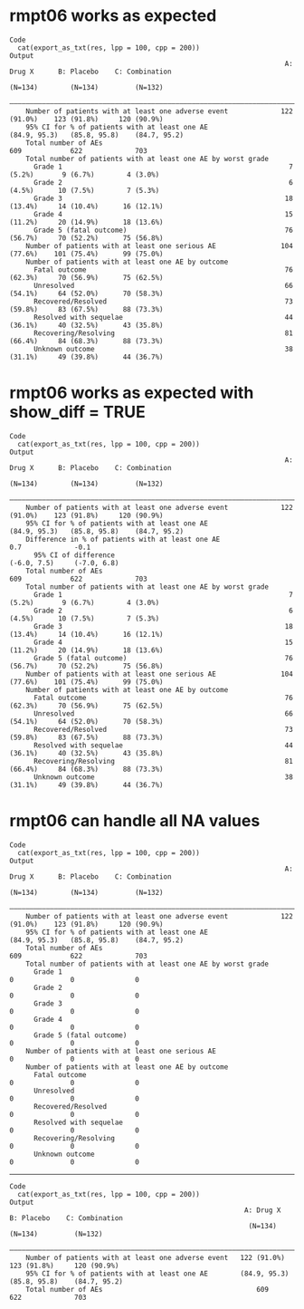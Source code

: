 # rmpt06 works as expected

    Code
      cat(export_as_txt(res, lpp = 100, cpp = 200))
    Output
                                                                        A: Drug X      B: Placebo    C: Combination
                                                                         (N=134)        (N=134)         (N=132)    
        ———————————————————————————————————————————————————————————————————————————————————————————————————————————
        Number of patients with at least one adverse event             122 (91.0%)    123 (91.8%)     120 (90.9%)  
        95% CI for % of patients with at least one AE                  (84.9, 95.3)   (85.8, 95.8)    (84.7, 95.2) 
        Total number of AEs                                                609            622             703      
        Total number of patients with at least one AE by worst grade                                               
          Grade 1                                                        7 (5.2%)       9 (6.7%)        4 (3.0%)   
          Grade 2                                                        6 (4.5%)      10 (7.5%)        7 (5.3%)   
          Grade 3                                                       18 (13.4%)     14 (10.4%)      16 (12.1%)  
          Grade 4                                                       15 (11.2%)     20 (14.9%)      18 (13.6%)  
          Grade 5 (fatal outcome)                                       76 (56.7%)     70 (52.2%)      75 (56.8%)  
        Number of patients with at least one serious AE                104 (77.6%)    101 (75.4%)      99 (75.0%)  
        Number of patients with at least one AE by outcome                                                         
          Fatal outcome                                                 76 (62.3%)     70 (56.9%)      75 (62.5%)  
          Unresolved                                                    66 (54.1%)     64 (52.0%)      70 (58.3%)  
          Recovered/Resolved                                            73 (59.8%)     83 (67.5%)      88 (73.3%)  
          Resolved with sequelae                                        44 (36.1%)     40 (32.5%)      43 (35.8%)  
          Recovering/Resolving                                          81 (66.4%)     84 (68.3%)      88 (73.3%)  
          Unknown outcome                                               38 (31.1%)     49 (39.8%)      44 (36.7%)  

# rmpt06 works as expected with show_diff = TRUE

    Code
      cat(export_as_txt(res, lpp = 100, cpp = 200))
    Output
                                                                        A: Drug X      B: Placebo    C: Combination
                                                                         (N=134)        (N=134)         (N=132)    
        ———————————————————————————————————————————————————————————————————————————————————————————————————————————
        Number of patients with at least one adverse event             122 (91.0%)    123 (91.8%)     120 (90.9%)  
        95% CI for % of patients with at least one AE                  (84.9, 95.3)   (85.8, 95.8)    (84.7, 95.2) 
        Difference in % of patients with at least one AE                                  0.7             -0.1     
          95% CI of difference                                                        (-6.0, 7.5)     (-7.0, 6.8)  
        Total number of AEs                                                609            622             703      
        Total number of patients with at least one AE by worst grade                                               
          Grade 1                                                        7 (5.2%)       9 (6.7%)        4 (3.0%)   
          Grade 2                                                        6 (4.5%)      10 (7.5%)        7 (5.3%)   
          Grade 3                                                       18 (13.4%)     14 (10.4%)      16 (12.1%)  
          Grade 4                                                       15 (11.2%)     20 (14.9%)      18 (13.6%)  
          Grade 5 (fatal outcome)                                       76 (56.7%)     70 (52.2%)      75 (56.8%)  
        Number of patients with at least one serious AE                104 (77.6%)    101 (75.4%)      99 (75.0%)  
        Number of patients with at least one AE by outcome                                                         
          Fatal outcome                                                 76 (62.3%)     70 (56.9%)      75 (62.5%)  
          Unresolved                                                    66 (54.1%)     64 (52.0%)      70 (58.3%)  
          Recovered/Resolved                                            73 (59.8%)     83 (67.5%)      88 (73.3%)  
          Resolved with sequelae                                        44 (36.1%)     40 (32.5%)      43 (35.8%)  
          Recovering/Resolving                                          81 (66.4%)     84 (68.3%)      88 (73.3%)  
          Unknown outcome                                               38 (31.1%)     49 (39.8%)      44 (36.7%)  

# rmpt06 can handle all NA values

    Code
      cat(export_as_txt(res, lpp = 100, cpp = 200))
    Output
                                                                        A: Drug X      B: Placebo    C: Combination
                                                                         (N=134)        (N=134)         (N=132)    
        ———————————————————————————————————————————————————————————————————————————————————————————————————————————
        Number of patients with at least one adverse event             122 (91.0%)    123 (91.8%)     120 (90.9%)  
        95% CI for % of patients with at least one AE                  (84.9, 95.3)   (85.8, 95.8)    (84.7, 95.2) 
        Total number of AEs                                                609            622             703      
        Total number of patients with at least one AE by worst grade                                               
          Grade 1                                                           0              0               0       
          Grade 2                                                           0              0               0       
          Grade 3                                                           0              0               0       
          Grade 4                                                           0              0               0       
          Grade 5 (fatal outcome)                                           0              0               0       
        Number of patients with at least one serious AE                     0              0               0       
        Number of patients with at least one AE by outcome                                                         
          Fatal outcome                                                     0              0               0       
          Unresolved                                                        0              0               0       
          Recovered/Resolved                                                0              0               0       
          Resolved with sequelae                                            0              0               0       
          Recovering/Resolving                                              0              0               0       
          Unknown outcome                                                   0              0               0       

---

    Code
      cat(export_as_txt(res, lpp = 100, cpp = 200))
    Output
                                                              A: Drug X      B: Placebo    C: Combination
                                                               (N=134)        (N=134)         (N=132)    
        —————————————————————————————————————————————————————————————————————————————————————————————————
        Number of patients with at least one adverse event   122 (91.0%)    123 (91.8%)     120 (90.9%)  
        95% CI for % of patients with at least one AE        (84.9, 95.3)   (85.8, 95.8)    (84.7, 95.2) 
        Total number of AEs                                      609            622             703      

